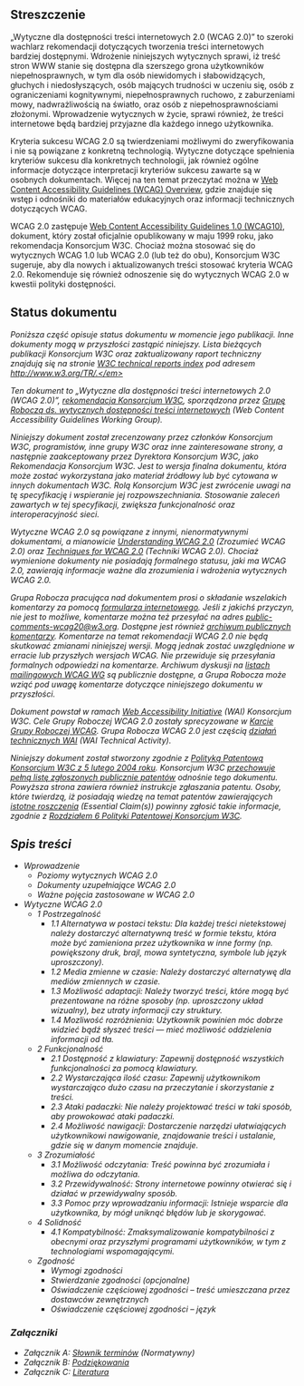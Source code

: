 ## Streszczenie

„Wytyczne dla dostępności treści internetowych 2.0 (WCAG 2.0)” to szeroki wachlarz rekomendacji dotyczących tworzenia treści internetowych bardziej dostępnymi. Wdrożenie niniejszych wytycznych sprawi, iż treść stron WWW stanie się dostępna dla szerszego grona użytkowników niepełnosprawnych, w tym dla osób niewidomych i słabowidzących, głuchych i niedosłyszących, osób mających trudności w uczeniu się, osób z ograniczeniami kognitywnymi, niepełnosprawnych ruchowo, z zaburzeniami mowy, nadwrażliwością na światło, oraz osób z niepełnosprawnościami złożonymi. Wprowadzenie wytycznych w życie, sprawi również, że treści internetowe będą bardziej przyjazne dla każdego innego użytkownika.

Kryteria sukcesu WCAG 2.0 są twierdzeniami możliwymi do zweryfikowania i nie są powiązane z konkretną technologią. Wytyczne dotyczące spełnienia kryteriów sukcesu dla konkretnych technologii, jak również ogólne informacje dotyczące interpretacji kryteriów sukcesu zawarte są w osobnych dokumentach. Więcej na ten temat przeczytać można w [Web Content Accessibility Guidelines (WCAG) Overview](http://www.w3.org/WAI/intro/wcag.php), gdzie znajduje się wstęp i odnośniki do materiałów edukacyjnych oraz informacji technicznych dotyczących WCAG.

WCAG 2.0 zastępuje [Web Content Accessibility Guidelines 1.0 (WCAG10)](http://www.w3.org/TR/WCAG10/), dokument, który został oficjalnie opublikowany w maju 1999 roku, jako rekomendacja Konsorcjum W3C. Chociaż można stosować się do wytycznych WCAG 1.0 lub WCAG 2.0 (lub też do obu), Konsorcjum W3C sugeruje, aby dla nowych i aktualizowanych treści stosować kryteria WCAG 2.0. Rekomenduje się również odnoszenie się do wytycznych WCAG 2.0 w kwestii polityki dostępności.</p>

## Status dokumentu
    
<em>Poniższa część opisuje status dokumentu w momencie jego publikacji. Inne dokumenty mogą w przyszłości zastąpić niniejszy. Lista 
bieżących publikacji Konsorcjum W3C oraz zaktualizowany raport techniczny znajdują się na stronie [W3C technical reports index](http://www.w3.org/TR/) pod adresem http://www.w3.org/TR/.</em>
    
Ten dokument to „Wytyczne dla dostępności treści internetowych 2.0 (WCAG 2.0)”, [rekomendacja Konsorcjum W3C](http://www.w3.org/2004/02/Process-20040205/tr.html#RecsW3C), sporządzona przez [Grupę Roboczą ds. wytycznych dostępności treści internetowych](http://www.w3.org/WAI/GL/) (Web Content Accessibility Guidelines Working Group).

Niniejszy dokument został zrecenzowany przez członków Konsorcjum W3C, programistów, inne grupy W3C oraz inne zainteresowane strony, a 
następnie zaakceptowany przez Dyrektora Konsorcjum W3C, jako Rekomendacja Konsorcjum W3C. Jest to wersja finalna dokumentu, która może zostać wykorzystana jako materiał źródłowy lub być cytowana w innych dokumentach W3C. Rolą Konsorcjum W3C jest zwrócenie uwagi na tę specyfikację i wspieranie jej rozpowszechniania. Stosowanie zaleceń zawartych w tej specyfikacji, zwiększa funkcjonalność oraz interoperacyjność sieci.

Wytyczne WCAG 2.0 są powiązane z innymi, nienormatywnymi dokumentami, a mianowicie <a href="">[Understanding WCAG 2.0](http://www.w3.org/TR/UNDERSTANDING-WCAG20/) (Zrozumieć WCAG 2.0) oraz [Techniques for WCAG 2.0](http://www.w3.org/TR/WCAG20-TECHS/)  (Techniki WCAG 2.0). Chociaż wymienione dokumenty nie posiadają formalnego statusu, jaki ma WCAG 2.0, zawierają informacje ważne dla 
zrozumienia i wdrożenia wytycznych WCAG 2.0.

Grupa Robocza pracująca nad dokumentem prosi o składanie wszelakich komentarzy za pomocą [formularza internetowego](http://www.w3.org/WAI/WCAG20/comments/). Jeśli z jakichś przyczyn, nie jest to możliwe, komentarze można też przesyłać na adres [public-comments-wcag20@w3.org](http://mailto:public-comments-wcag20@w3.org). Dostępne jest również [archiwum publicznych komentarzy](http://lists.w3.org/Archives/Public/public-comments-wcag20). Komentarze na temat rekomendacji WCAG 2.0 nie będą skutkować zmianami 
niniejszej wersji. Mogą jednak zostać uwzględnione w erracie lub przyszłych wersjach WCAG. Nie przewiduje się przesyłania formalnych 
odpowiedzi na komentarze. Archiwum dyskusji na [listach mailingowych WCAG WG](http://lists.w3.org/Archives/Public/w3c-wai-gl/) są publicznie dostępne, a Grupa Robocza może wziąć pod uwagę komentarze dotyczące niniejszego dokumentu w przyszłości.

Dokument powstał w ramach [Web Accessibility Initiative](http://www.w3.org/WAI/WCAG20/comments/) (WAI) Konsorcjum W3C. Cele Grupy Roboczej WCAG 2.0 zostały sprecyzowane w [Karcie Grupy Roboczej WCAG](http://www.w3.org/2004/04/wcag-charter). Grupa Robocza WCAG 2.0 jest częścią [działań technicznych WAI](http://www.w3.org/WAI/Technical/Activity) (WAI Technical Activity).

Niniejszy dokument został stworzony zgodnie z [Polityką Patentową Konsorcjum W3C z 5 lutego 2004 roku](http://www.w3.org/Consortium/Patent-Policy-20040205/). Konsorcjum W3C [przechowuje pełną listę zgłoszonych publicznie patentów](http://www.w3.org/2004/01/pp-impl/35422/status) odnośnie tego dokumentu. Powyższa strona zawiera również instrukcje zgłaszania patentu. Osoby, które twierdzą, iż posiadają wiedzę na temat patentów zawierających [istotne roszczenia](http://www.w3.org/Consortium/Patent-Policy-20040205/#def-essential) (Essential Claim(s)) powinny zgłosić takie informacje, zgodnie z [Rozdziałem 6 Polityki Patentowej Konsorcjum W3C](http://www.w3.org/Consortium/Patent-Policy-20040205/#sec-Disclosure).


## Spis treści
- Wprowadzenie 
  - Poziomy wytycznych WCAG 2.0
  - Dokumenty uzupełniające WCAG 2.0
  - Ważne pojęcia zastosowane w WCAG 2.0
- Wytyczne WCAG 2.0
  - 1 Postrzegalność
    - 1.1 Alternatywa w postaci tekstu: Dla każdej treści nietekstowej należy dostarczyć alternatywną treść w formie tekstu, która może być zamieniona przez użytkownika w inne formy (np. powiększony druk, brajl, mowa syntetyczna, symbole lub język uproszczony).
	- 1.2 Media zmienne w czasie: Należy dostarczyć alternatywę dla mediów zmiennych w czasie.
	- 1.3 Możliwość adaptacji: Należy tworzyć treści, które mogą być prezentowane na różne sposoby (np. uproszczony układ wizualny), bez utraty informacji czy struktury.
	- 1.4 Mozliwość rozróżnienia: Użytkownik powinien móc dobrze widzieć bądź słyszeć treści — mieć możliwość oddzielenia informacji od tła.
  - 2 Funkcjonalność
    - 2.1 Dostępność z klawiatury: Zapewnij dostępność wszystkich funkcjonalności za pomocą klawiatury. 
	- 2.2 Wystarczająca ilość czasu: Zapewnij użytkownikom wystarczająco dużo czasu na przeczytanie i skorzystanie z treści.
	- 2.3 Ataki padaczki: Nie należy projektować treści w taki sposób, aby prowokować ataki padaczki.
	- 2.4 Możliwość nawigacji: Dostarczenie narzędzi ułatwiających użytkownikowi nawigowanie, znajdowanie treści i ustalanie, gdzie się w danym momencie znajduje.
  - 3 Zrozumiałość
    - 3.1 Możliwość odczytania: Treść powinna być zrozumiała i możliwa do odczytania.
	- 3.2 Przewidywalność: Strony internetowe powinny otwierać się i działać w przewidywalny sposób.
	- 3.3 Pomoc przy wprowadzaniu informacji: Istnieje wsparcie dla użytkownika, by mógł uniknąć błędów lub je skorygować.
  - 4 Solidność
    - 4.1 Kompatybilność: Zmaksymalizowanie kompatybilności z obecnymi oraz przyszłymi programami użytkowników, w tym z technologiami wspomagającymi.
  - Zgodność
    - Wymogi zgodności
	- Stwierdzanie zgodności (opcjonalne)
	- Oświadczenie częściowej zgodności – treść umieszczana przez dostawców zewnętrznych
	- Oświadczenie częściowej zgodności – język

### Załączniki

- Załącznik A: <a href="#glossary">Słownik terminów</a> (Normatywny)
- Załącznik B: <a href="#acknowledgments">Podziękowania</a>
- Załącznik C: <a href="#references">Literatura</a>
